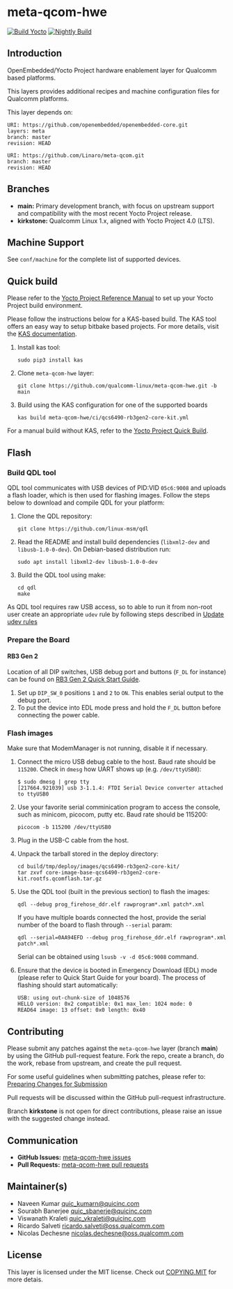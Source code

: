 # meta-qcom-hwe

[![Build Yocto](https://github.com/qualcomm-linux/meta-qcom-hwe/actions/workflows/build-yocto.yml/badge.svg?event=push)](https://github.com/qualcomm-linux/meta-qcom-hwe/actions/workflows/build-yocto.yml)
[![Nightly Build](https://github.com/qualcomm-linux/meta-qcom-hwe/actions/workflows/nightly-build.yml/badge.svg)](https://github.com/qualcomm-linux/meta-qcom-hwe/actions/workflows/nightly-build.yml)

## Introduction

OpenEmbedded/Yocto Project hardware enablement layer for Qualcomm based platforms.

This layers provides additional recipes and machine configuration files for
Qualcomm platforms.

This layer depends on:

```
URI: https://github.com/openembedded/openembedded-core.git
layers: meta
branch: master
revision: HEAD

URI: https://github.com/Linaro/meta-qcom.git
branch: master
revision: HEAD
```

## Branches

* **main:** Primary development branch, with focus on upstream support and
  compatibility with the most recent Yocto Project release.
* **kirkstone:** Qualcomm Linux 1.x, aligned with Yocto Project 4.0 (LTS).

## Machine Support

See `conf/machine` for the complete list of supported devices.

## Quick build

Please refer to the [Yocto Project Reference Manual](https://docs.yoctoproject.org/ref-manual/system-requirements.html)
to set up your Yocto Project build environment.

Please follow the instructions below for a KAS-based build. The KAS tool offers
an easy way to setup bitbake based projects. For more details, visit the
[KAS documentation](https://kas.readthedocs.io/en/latest/index.html).

1. Install kas tool:

   ```
   sudo pip3 install kas
   ```

2. Clone `meta-qcom-hwe` layer:

   ```
   git clone https://github.com/qualcomm-linux/meta-qcom-hwe.git -b main
   ```

3. Build using the KAS configuration for one of the supported boards

   ```
   kas build meta-qcom-hwe/ci/qcs6490-rb3gen2-core-kit.yml
   ```

For a manual build without KAS, refer to the [Yocto Project Quick Build](https://docs.yoctoproject.org/brief-yoctoprojectqs/index.html).

## Flash

### Build QDL tool

QDL tool communicates with USB devices of PID:VID `05c6:9008` and uploads a
flash loader, which is then used for flashing images. Follow the steps below
to download and compile QDL for your platform:

1. Clone the QDL repository:

   ```
   git clone https://github.com/linux-msm/qdl
   ```

2. Read the README and install build dependencies (`libxml2-dev` and
   `libusb-1.0-0-dev`). On Debian-based distribution run:

   ```
   sudo apt install libxml2-dev libusb-1.0-0-dev
   ```

3. Build the QDL tool using make:

   ```
   cd qdl
   make
   ```

As QDL tool requires raw USB access, so to able to run it from non-root user
create an appropriate `udev` rule by following steps described in
[Update udev rules](https://docs.qualcomm.com/bundle/publicresource/topics/80-70014-254/flash_images_unregistered.html#update-udev-rules)

### Prepare the Board

#### RB3 Gen 2

Location of all DIP switches, USB debug port and buttons (`F_DL` for instance)
can be found on [RB3 Gen 2 Quick Start Guide](https://docs.qualcomm.com/bundle/publicresource/topics/80-70014-253/ubuntu_host.html).

1. Set up `DIP_SW_0` positions `1` and `2` to `ON`. This enables serial output
   to the debug port.
2. To put the device into EDL mode press and hold the `F_DL` button
   before connecting the power cable.

### Flash images

Make sure that ModemManager is not running, disable it if necessary.

1. Connect the micro USB debug cable to the host. Baud rate should be `115200`.
   Check in `dmesg` how UART shows up (e.g. `/dev/ttyUSB0`):

   ```
   $ sudo dmesg | grep tty
   [217664.921039] usb 3-1.1.4: FTDI Serial Device converter attached to ttyUSB0
   ```

2. Use your favorite serial comminication program to access the console, such
   as minicom, picocom, putty etc. Baud rate should be 115200:

   ```
   picocom -b 115200 /dev/ttyUSB0
   ```

3. Plug in the USB-C cable from the host.
4. Unpack the tarball stored in the deploy directory:

   ```
   cd build/tmp/deploy/images/qcs6490-rb3gen2-core-kit/
   tar zxvf core-image-base-qcs6490-rb3gen2-core-kit.rootfs.qcomflash.tar.gz
   ```

5. Use the QDL tool (built in the previous section) to flash the images:

   ```
   qdl --debug prog_firehose_ddr.elf rawprogram*.xml patch*.xml
   ```

   If you have multiple boards connected the host, provide the serial
   number of the board to flash through `--serial` param:

   ```
   qdl --serial=0AA94EFD --debug prog_firehose_ddr.elf rawprogram*.xml patch*.xml
   ```

   Serial can be obtained using `lsusb -v -d 05c6:9008` command.

6. Ensure that the device is booted in Emergency Download (EDL) mode
   (please refer to Quick Start Guide for your board). The process of
   flashing should start automatically:

   ```
   USB: using out-chunk-size of 1048576
   HELLO version: 0x2 compatible: 0x1 max_len: 1024 mode: 0
   READ64 image: 13 offset: 0x0 length: 0x40
   ```

## Contributing

Please submit any patches against the `meta-qcom-hwe` layer (branch **main**)
by using the GitHub pull-request feature. Fork the repo, create a branch, do
the work, rebase from upstream, and create the pull request.

For some useful guidelines when submitting patches, please refer to:
[Preparing Changes for Submission](https://docs.yoctoproject.org/dev/contributor-guide/submit-changes.html#preparing-changes-for-submission)

Pull requests will be discussed within the GitHub pull-request infrastructure.

Branch **kirkstone** is not open for direct contributions, please raise an
issue with the suggested change instead.

## Communication

* **GitHub Issues:** [meta-qcom-hwe issues](https://github.com/qualcomm-linux/meta-qcom-hwe/issues)
* **Pull Requests:** [meta-qcom-hwe pull requests](https://github.com/qualcomm-linux/meta-qcom-hwe/pulls)

## Maintainer(s)

* Naveen Kumar <quic_kumarn@quicinc.com>
* Sourabh Banerjee <quic_sbanerje@quicinc.com>
* Viswanath Kraleti <quic_vkraleti@quicinc.com>
* Ricardo Salveti <ricardo.salveti@oss.qualcomm.com>
* Nicolas Dechesne <nicolas.dechesne@oss.qualcomm.com>

## License

This layer is licensed under the MIT license. Check out [COPYING.MIT](COPYING.MIT)
for more detais.
